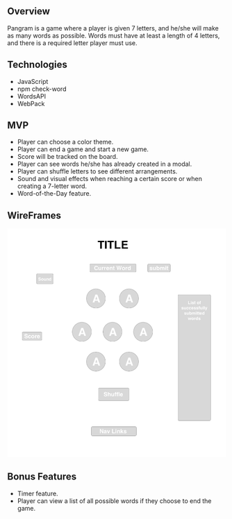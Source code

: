 ## Overview
Pangram is a game where a player is given 7 letters, and he/she will make as many words as possible.  Words must have at least a length of 4 letters, and there is a required letter player must use.

## Technologies
  * JavaScript
  * npm check-word
  * WordsAPI
  * WebPack
  
## MVP
  * Player can choose a color theme.
  * Player can end a game and start a new game.
  * Score will be tracked on the board.
  * Player can see words he/she has already created in a modal.
  * Player can shuffle letters to see different arrangements.
  * Sound and visual effects when reaching a certain score or when creating a 7-letter word.
  * Word-of-the-Day feature.
  
## WireFrames
![](images/wireframe.png)

## Bonus Features
  * Timer feature.
  * Player can view a list of all possible words if they choose to end the game.
